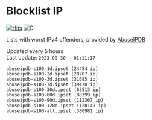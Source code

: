 # Blocklist IP

[![Hits](https://hits.seeyoufarm.com/api/count/incr/badge.svg?url=https%3A%2F%2Fgithub.com%2Fborestad%2Fblocklist-ip%2F&count_bg=%2379C83D&title_bg=%23555555&icon=&icon_color=%23E7E7E7&title=hits&edge_flat=false)](https://hits.seeyoufarm.com)  ![CI](https://img.shields.io/github/workflow/status/borestad/blocklist-ip/CI?style=flat-square)

Lists with worst IPv4 offenders, provided by [AbuseIPDB](https://www.abuseipdb.com/)

<!-- FOOTER-PLACEHOLDER -->
Updated every 5 hours<br>
Last update: `2023-09-30 - 01:11:17`
```
abuseipdb-s100-1d.ipset (24454 ip)
abuseipdb-s100-2d.ipset (28707 ip)
abuseipdb-s100-3d.ipset (31685 ip)
abuseipdb-s100-7d.ipset (39470 ip)
abuseipdb-s100-30d.ipset (63513 ip)
abuseipdb-s100-60d.ipset (88399 ip)
abuseipdb-s100-90d.ipset (112367 ip)
abuseipdb-s100-120d.ipset (120149 ip)
abuseipdb-s100-all.ipset (380981 ip)
```
